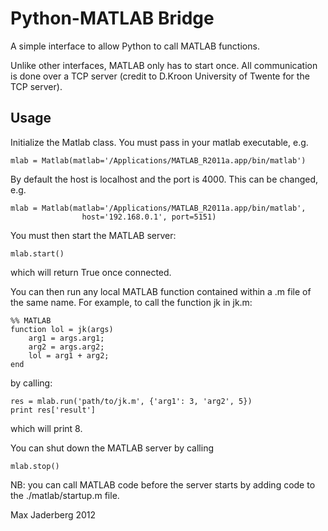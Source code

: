# Python-MATLAB Bridge

A simple interface to allow Python to call MATLAB functions.

Unlike other interfaces, MATLAB only has to start once. All communication is done over a TCP server (credit to D.Kroon University of Twente for the TCP server).

## Usage

Initialize the Matlab class. You must pass in your matlab executable, e.g.

    mlab = Matlab(matlab='/Applications/MATLAB_R2011a.app/bin/matlab')

By default the host is localhost and the port is 4000. This can be changed, e.g.

    mlab = Matlab(matlab='/Applications/MATLAB_R2011a.app/bin/matlab',
                    host='192.168.0.1', port=5151)

You must then start the MATLAB server:

    mlab.start()

which will return True once connected.

You can then run any local MATLAB function contained within a .m file of the same name. For example, to call the function jk in jk.m:

    %% MATLAB
    function lol = jk(args)
        arg1 = args.arg1;
        arg2 = args.arg2;
        lol = arg1 + arg2;
    end

by calling:

    res = mlab.run('path/to/jk.m', {'arg1': 3, 'arg2', 5})
    print res['result']

which will print 8.

You can shut down the MATLAB server by calling

    mlab.stop()

NB: you can call MATLAB code before the server starts by adding code to the ./matlab/startup.m file.

Max Jaderberg 2012